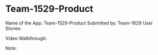 # Team-1529-Product


Name of the App: Team-1529-Product
Submitted by: Team-1629
User Stories: 


Video Walkthrough:


Note:
